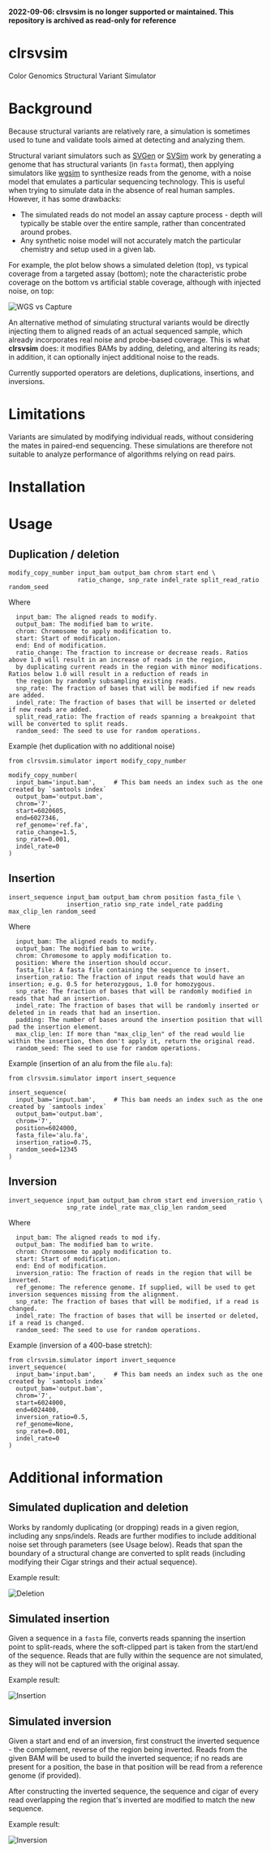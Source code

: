 **2022-09-06: clrsvsim is no longer supported or maintained. This repository is archived as read-only for reference**

# clrsvsim
Color Genomics Structural Variant Simulator

# Background
Because structural variants are relatively rare, a simulation is sometimes used to tune and validate tools aimed at detecting and analyzing them.

Structural variant simulators such as [SVGen](http://svgen.openbioinformatics.org/en/latest/) or [SVSim](https://github.com/GregoryFaust/SVsim) work by generating a genome that has structural variants (in `fasta` format), then applying simulators like [wgsim](https://github.com/lh3/wgsim) to synthesize reads from the genome, with a noise model that emulates a particular sequencing technology. This is useful when trying to simulate data in the absence of real human samples. However, it has some drawbacks:
- The simulated reads do not model an assay capture process - depth will typically be stable over the entire sample, rather than concentrated around probes.
- Any synthetic noise model will not accurately match the particular chemistry and setup used in a given lab.

For example, the plot below shows a simulated deletion (top), vs typical coverage from a targeted assay (bottom); note the characteristic probe coverage on the bottom vs artificial stable coverage, although with injected noise, on top:

![WGS vs Capture](images/simulator1.png)

An alternative method of simulating structural variants would be directly injecting them to aligned reads of an actual sequenced sample, which already incorporates real noise and probe-based coverage. This is what **clrsvsim** does: it modifies BAMs by adding, deleting, and altering its reads; in addition, it can optionally inject additional noise to the reads. 

Currently supported operators are deletions, duplications, insertions, and inversions.

# Limitations
Variants are simulated by modifying individual reads, without considering the mates in paired-end sequencing. These simulations are therefore not suitable to analyze performance of algorithms relying on read pairs.

# Installation 

# Usage

## Duplication / deletion
```
modify_copy_number input_bam output_bam chrom start end \
                   ratio_change, snp_rate indel_rate split_read_ratio random_seed
```
Where
```
  input_bam: The aligned reads to modify.
  output_bam: The modified bam to write.
  chrom: Chromosome to apply modification to.
  start: Start of modification.
  end: End of modification.
  ratio_change: The fraction to increase or decrease reads. Ratios above 1.0 will result in an increase of reads in the region,
  by duplicating current reads in the region with minor modifications. Ratios below 1.0 will result in a reduction of reads in
  the region by randomly subsampling existing reads.
  snp_rate: The fraction of bases that will be modified if new reads are added.
  indel_rate: The fraction of bases that will be inserted or deleted if new reads are added.
  split_read_ratio: The fraction of reads spanning a breakpoint that will be converted to split reads.
  random_seed: The seed to use for random operations.
```
Example (het duplication with no additional noise)
```
from clrsvsim.simulator import modify_copy_number

modify_copy_number(
  input_bam='input.bam',     # This bam needs an index such as the one created by `samtools index`
  output_bam='output.bam',
  chrom='7',
  start=6020605,
  end=6027346,
  ref_genome='ref.fa',
  ratio_change=1.5,
  snp_rate=0.001,
  indel_rate=0
)
```

## Insertion
```
insert_sequence input_bam output_bam chrom position fasta_file \
                insertion_ratio snp_rate indel_rate padding max_clip_len random_seed
```
Where
```
  input_bam: The aligned reads to modify.
  output_bam: The modified bam to write.
  chrom: Chromosome to apply modification to.
  position: Where the insertion should occur.
  fasta_file: A fasta file containing the sequence to insert.
  insertion_ratio: The fraction of input reads that would have an insertion; e.g. 0.5 for heterozygous, 1.0 for homozygous.
  snp_rate: The fraction of bases that will be randomly modified in reads that had an insertion.
  indel_rate: The fraction of bases that will be randomly inserted or deleted in in reads that had an insertion.
  padding: The number of bases around the insertion position that will pad the insertion element.
  max_clip_len: If more than "max_clip_len" of the read would lie within the insertion, then don't apply it, return the original read.
  random_seed: The seed to use for random operations.
```
Example (insertion of an alu from the file `alu.fa`):
```
from clrsvsim.simulator import insert_sequence

insert_sequence(
  input_bam='input.bam',     # This bam needs an index such as the one created by `samtools index`
  output_bam='output.bam',
  chrom='7',
  position=6024000,
  fasta_file='alu.fa',
  insertion_ratio=0.75,
  random_seed=12345
)
```

## Inversion
```
invert_sequence input_bam output_bam chrom start end inversion_ratio \
                snp_rate indel_rate max_clip_len random_seed
```
Where
```
  input_bam: The aligned reads to mod ify.
  output_bam: The modified bam to write.
  chrom: Chromosome to apply modification to.
  start: Start of modification.
  end: End of modification.
  inversion_ratio: The fraction of reads in the region that will be inverted.
  ref_genome: The reference genome. If supplied, will be used to get inversion sequences missing from the alignment.
  snp_rate: The fraction of bases that will be modified, if a read is changed.
  indel_rate: The fraction of bases that will be inserted or deleted, if a read is changed.
  random_seed: The seed to use for random operations.
```
Example (inversion of a 400-base stretch):
```
from clrsvsim.simulator import invert_sequence
invert_sequence(
  input_bam='input.bam',     # This bam needs an index such as the one created by `samtools index`
  output_bam='output.bam',
  chrom='7',
  start=6024000,
  end=6024400,
  inversion_ratio=0.5,
  ref_genome=None,
  snp_rate=0.001,
  indel_rate=0
)
```

# Additional information

## Simulated duplication and deletion

Works by randomly duplicating (or dropping) reads in a given region, including any snps/indels. Reads are further modifies to include additional noise set through parameters (see Usage below). Reads that span the boundary of a structural change are converted to split reads (including modifying their Cigar strings and their actual sequence).

Example result:

![Deletion](images/simulator2.png)

## Simulated insertion

Given a sequence in a `fasta` file, converts reads spanning the insertion point to split-reads, where the soft-clipped part is taken from the start/end of the sequence. Reads that are fully within the sequence are not simulated, as they will not be captured with the original assay.

Example result:

![Insertion](images/simulator3.png)

## Simulated inversion

Given a start and end of an inversion, first construct the inverted sequence - the complement, reverse of the region being inverted. Reads from the given BAM will be used to build the inverted sequence; if no reads are present for a position, the base in that position will be read from a reference genome (if provided).

After constructing the inverted sequence, the sequence and cigar of every read overlapping the region that's inverted are modified to match the new sequence.

Example result:

![Inversion](images/simulator4.png)

